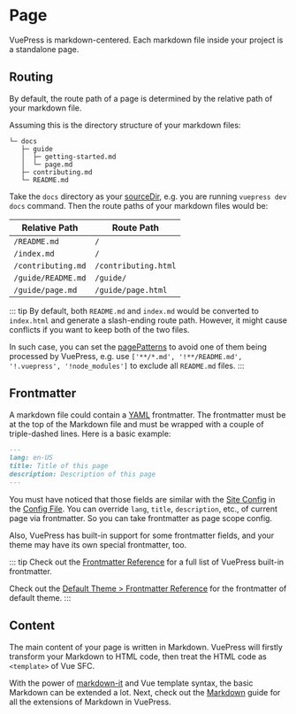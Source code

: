 # Page

VuePress is markdown-centered. Each markdown file inside your project is a standalone page.

## Routing

By default, the route path of a page is determined by the relative path of your markdown file.

Assuming this is the directory structure of your markdown files:

```
└─ docs
   ├─ guide
   │  ├─ getting-started.md
   │  └─ page.md
   ├─ contributing.md
   └─ README.md
```

Take the `docs` directory as your [sourceDir](../reference/cli.md), e.g. you are running `vuepress dev docs` command. Then the route paths of your markdown files would be:

|   Relative Path    |      Route Path      |
|--------------------|----------------------|
| `/README.md`       | `/`                  |
| `/index.md`        | `/`                  |
| `/contributing.md` | `/contributing.html` |
| `/guide/README.md` | `/guide/`            |
| `/guide/page.md`   | `/guide/page.html`   |

::: tip
By default, both `README.md` and `index.md` would be converted to `index.html` and generate a slash-ending route path. However, it might cause conflicts if you want to keep both of the two files.

In such case, you can set the [pagePatterns](../reference/config.md#pagepatterns) to avoid one of them being processed by VuePress, e.g. use `['**/*.md', '!**/README.md', '!.vuepress', '!node_modules']` to exclude all `README.md` files.
:::

## Frontmatter

A markdown file could contain a [YAML](https://yaml.org/) frontmatter. The frontmatter must be at the top of the Markdown file and must be wrapped with a couple of triple-dashed lines. Here is a basic example:

```md
---
lang: en-US
title: Title of this page
description: Description of this page
---
```

You must have noticed that those fields are similar with the [Site Config](./configuration.md#site-config) in the [Config File](./configuration.md#config-file). You can override `lang`, `title`, `description`, etc., of current page via frontmatter. So you can take frontmatter as page scope config.

Also, VuePress has built-in support for some frontmatter fields, and your theme may have its own special frontmatter, too.

::: tip
Check out the [Frontmatter Reference](../reference/frontmatter.md) for a full list of VuePress built-in frontmatter.

Check out the [Default Theme > Frontmatter Reference](../reference/default-theme/frontmatter.md) for the frontmatter of default theme.
:::

## Content

The main content of your page is written in Markdown. VuePress will firstly transform your Markdown to HTML code, then treat the HTML code as `<template>` of Vue SFC.

With the power of [markdown-it](https://github.com/markdown-it/markdown-it) and Vue template syntax, the basic Markdown can be extended a lot. Next, check out the [Markdown](./markdown.md) guide for all the extensions of Markdown in VuePress.
